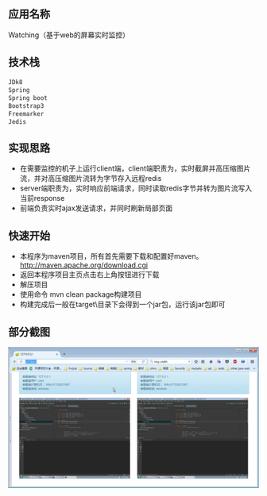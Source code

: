 ## 应用名称
Watching（基于web的屏幕实时监控）

## 技术栈	
	JDk8
	Spring
	Spring boot
	Bootstrap3
	Freemarker
	Jedis
	
## 实现思路
*	在需要监控的机子上运行client端，client端职责为，实时截屏并高压缩图片流，并对高压缩图片流转为字节存入远程redis
*	server端职责为，实时响应前端请求，同时读取redis字节并转为图片流写入当前response
*	前端负责实时ajax发送请求，并同时刷新局部页面


## 快速开始
* 本程序为maven项目，所有首先需要下载和配置好maven。http://maven.apache.org/download.cgi
* 返回本程序项目主页点击右上角按钮进行下载
* 解压项目
* 使用命令 mvn clean package构建项目
* 构建完成后一般在target\目录下会得到一个jar包，运行该jar包即可


## 部分截图
![图1](screenshot/001.jpg)